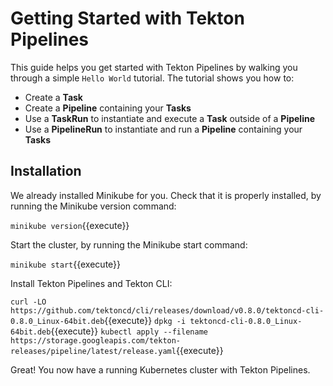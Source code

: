  # Getting Started with Tekton Pipelines

This guide helps you get started with Tekton Pipelines by walking you through a simple `Hello World` tutorial. The tutorial shows you how to:

- Create a **Task**	
- Create a **Pipeline** containing your **Tasks**
- Use a **TaskRun** to instantiate and execute a **Task** outside of a **Pipeline**
- Use a **PipelineRun** to instantiate and run a **Pipeline** containing your **Tasks**

## Installation

We already installed Minikube for you. Check that it is properly installed, by running the Minikube version command:

`minikube version`{{execute}}

Start the cluster, by running the Minikube start command:

`minikube start`{{execute}}

Install Tekton Pipelines and Tekton CLI:

`curl -LO https://github.com/tektoncd/cli/releases/download/v0.8.0/tektoncd-cli-0.8.0_Linux-64bit.deb`{{execute}}
`dpkg -i tektoncd-cli-0.8.0_Linux-64bit.deb`{{execute}}
`kubectl apply --filename https://storage.googleapis.com/tekton-releases/pipeline/latest/release.yaml`{{execute}}

Great! You now have a running Kubernetes cluster with Tekton Pipelines.